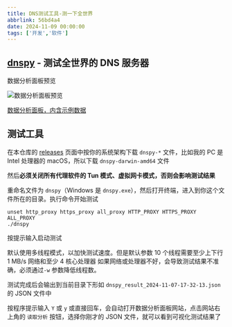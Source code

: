 ```yaml
---
title: DNS测试工具-测一下全世界
abbrlink: 56bd4a4
date: 2024-11-09 00:00:00
tags: ['开发','软件']
---
```


## [dnspy](https://github.com/xxnuo/dns-benchmark) - 测试全世界的 DNS 服务器

数据分析面板预览

![数据分析面板预览](https://ghp.ci/https://raw.githubusercontent.com/xxnuo/dns-benchmark/master/images/preview.png)

[数据分析面板，内含示例数据](https://bench.dash.2020818.xyz/)

## 测试工具

在本仓库的 [releases](https://github.com/xxnuo/dns-benchmark/releases) 页面中按你的系统架构下载 `dnspy-*` 文件，比如我的 PC 是 Intel 处理器的 macOS，所以下载 `dnspy-darwin-amd64` 文件

然后**必须关闭所有代理软件的 Tun 模式、虚拟网卡模式，否则会影响测试结果**

重命名文件为 `dnspy`（Windows 是 `dnspy.exe`），然后打开终端，进入到你这个文件所在的目录。执行命令开始测试

```
unset http_proxy https_proxy all_proxy HTTP_PROXY HTTPS_PROXY ALL_PROXY
./dnspy
```

按提示输入启动测试

默认使用多线程模式，以加快测试速度。但是默认参数 10 个线程需要至少上下行 1 MB/s 网络和至少 4 核心处理器
如果网络或处理器不好，会导致测试结果不准确，必须通过`-w` 参数降低线程数。

测试完成后会输出到当前目录下形如 `dnspy_result_2024-11-07-17-32-13.json` 的 JSON 文件中

按程序提示输入 `Y` 或 `y` 或直接回车，会自动打开数据分析面板网站，点击网站右上角的 `读取分析` 按钮，选择你刚才的 JSON 文件，就可以看到可视化测试结果了
